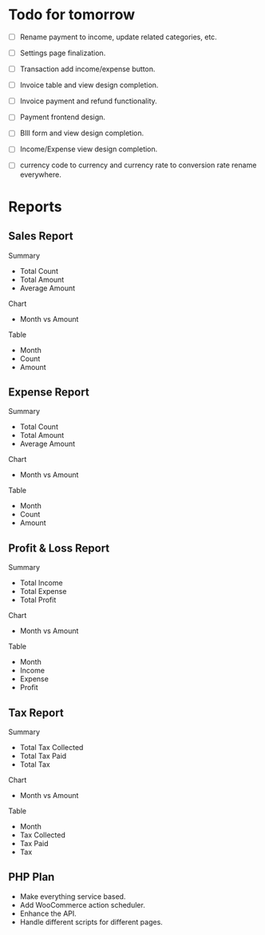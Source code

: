 # Todo for tomorrow
- [ ] Rename payment to income, update related categories, etc.
- [ ] Settings page finalization.
- [ ] Transaction add income/expense button.
- [ ] Invoice table and view design completion.
- [ ] Invoice payment and refund functionality.
- [ ] Payment frontend design.
- [ ] BIll form and view design completion.
- [ ] Income/Expense view design completion.
- [ ] currency code to currency and currency rate to conversion rate rename everywhere.



# Reports
## Sales Report
Summary
- Total Count
- Total Amount
- Average Amount

Chart
- Month vs Amount

Table
- Month
- Count
- Amount

## Expense Report
Summary
- Total Count
- Total Amount
- Average Amount

Chart
- Month vs Amount

Table
- Month
- Count
- Amount

## Profit & Loss Report
Summary
- Total Income
- Total Expense
- Total Profit

Chart
- Month vs Amount

Table
- Month
- Income
- Expense
- Profit


## Tax Report
Summary
- Total Tax Collected
- Total Tax Paid
- Total Tax

Chart
- Month vs Amount

Table
- Month
- Tax Collected
- Tax Paid
- Tax


## PHP Plan
- Make everything service based.
- Add WooCommerce action scheduler.
- Enhance the API.
- Handle different scripts for different pages.
